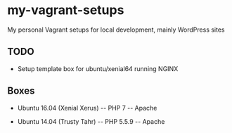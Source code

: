 # my-vagrant-setups
My personal Vagrant setups for local development, mainly WordPress sites

## TODO 
- Setup template box for ubuntu/xenial64 running NGINX

## Boxes
- Ubuntu 16.04 (Xenial Xerus) 
-- PHP 7 
-- Apache

- Ubuntu 14.04 (Trusty Tahr)
-- PHP 5.5.9
-- Apache                
                